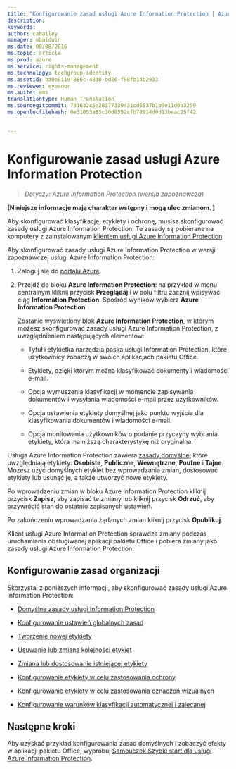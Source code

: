 ```yaml
---
title: "Konfigurowanie zasad usługi Azure Information Protection | Azure RMS"
description: 
keywords: 
author: cabailey
manager: mbaldwin
ms.date: 08/08/2016
ms.topic: article
ms.prod: azure
ms.service: rights-management
ms.technology: techgroup-identity
ms.assetid: ba0e8119-886c-4830-bd26-f98fb14b2933
ms.reviewer: eymanor
ms.suite: ems
translationtype: Human Translation
ms.sourcegitcommit: 781632c5a28377339431cd6537b1b9e11d0a3259
ms.openlocfilehash: 0e31053a83c30d8552cfb78914d0d13baac25f42


---
```


# Konfigurowanie zasad usługi Azure Information Protection

>*Dotyczy: Azure Information Protection (wersja zapoznawcza)*

**[Niniejsze informacje mają charakter wstępny i mogą ulec zmianom. ]**

Aby skonfigurować klasyfikację, etykiety i ochronę, musisz skonfigurować zasady usługi Azure Information Protection. Te zasady są pobierane na komputery z zainstalowanym [klientem usługi Azure Information Protection](https://www.microsoft.com/en-us/download/details.aspx?id=53018).

Aby skonfigurować zasady usługi Azure Information Protection w wersji zapoznawczej usługi Azure Information Protection:

1. Zaloguj się do [portalu Azure](https://portal.azure.com).

2. Przejdź do bloku **Azure Information Protection**: na przykład w menu centralnym kliknij przycisk **Przeglądaj** i w polu filtru zacznij wpisywać ciąg **Information Protection**. Spośród wyników wybierz **Azure Information Protection**. 

    Zostanie wyświetlony blok **Azure Information Protection**, w którym możesz skonfigurować zasady usługi Azure Information Protection, z uwzględnieniem następujących elementów:

    - Tytuł i etykietka narzędzia paska usługi Information Protection, które użytkownicy zobaczą w swoich aplikacjach pakietu Office.

    - Etykiety, dzięki którym można klasyfikować dokumenty i wiadomości e-mail.

    - Opcja wymuszenia klasyfikacji w momencie zapisywania dokumentów i wysyłania wiadomości e-mail przez użytkowników.

    - Opcja ustawienia etykiety domyślnej jako punktu wyjścia dla klasyfikowania dokumentów i wiadomości e-mail.

    - Opcja monitowania użytkowników o podanie przyczyny wybrania etykiety, która ma niższą charakterystykę niż oryginalna.


Usługa Azure Information Protection zawiera [zasady domyślne](configure-policy-default.md), które uwzględniają etykiety: **Osobiste**, **Publiczne**, **Wewnętrzne**, **Poufne** i **Tajne**. Możesz użyć domyślnych etykiet bez wprowadzania zmian, dostosować etykiety lub usunąć je, a także utworzyć nowe etykiety.

Po wprowadzeniu zmian w bloku Azure Information Protection kliknij przycisk **Zapisz**, aby zapisać te zmiany lub kliknij przycisk **Odrzuć**, aby przywrócić stan do ostatnio zapisanych ustawień. 

Po zakończeniu wprowadzania żądanych zmian kliknij przycisk **Opublikuj**. 

Klient usługi Azure Information Protection sprawdza zmiany podczas uruchamiania obsługiwanej aplikacji pakietu Office i pobiera zmiany jako zasady usługi Azure Information Protection.

## Konfigurowanie zasad organizacji

Skorzystaj z poniższych informacji, aby skonfigurować zasady usługi Azure Information Protection:

- [Domyślne zasady usługi Information Protection](configure-policy-default.md)

- [Konfigurowanie ustawień globalnych zasad](configure-policy-settings.md)

- [Tworzenie nowej etykiety](configure-policy-new-label.md)

- [Usuwanie lub zmiana kolejności etykiet](configure-policy-delete-reorder.md)

- [Zmiana lub dostosowanie istniejącej etykiety](configure-policy-change-label.md)

- [Konfigurowanie etykiety w celu zastosowania ochrony](configure-policy-protection.md)

- [Konfigurowanie etykiety w celu zastosowania oznaczeń wizualnych](configure-policy-markings.md)

- [Konfigurowanie warunków klasyfikacji automatycznej i zalecanej](configure-policy-classification.md)

## Następne kroki

Aby uzyskać przykład konfigurowania zasad domyślnych i zobaczyć efekty w aplikacji pakietu Office, wypróbuj [Samouczek Szybki start dla usługi Azure Information Protection](infoprotect-quick-start-tutorial.md).




<!--HONumber=Aug16_HO2-->


